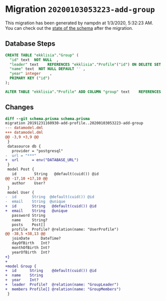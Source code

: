 # Migration `20200103053223-add-group`

This migration has been generated by nampdn at 1/3/2020, 5:32:23 AM.
You can check out the [state of the schema](./schema.prisma) after the migration.

## Database Steps

```sql
CREATE TABLE "ekklisia"."Group" (
  "id" text  NOT NULL  ,
  "leader" text    REFERENCES "ekklisia"."Profile"("id") ON DELETE SET NULL,
  "name" text  NOT NULL DEFAULT '' ,
  "year" integer    ,
  PRIMARY KEY ("id")
);

ALTER TABLE "ekklisia"."Profile" ADD COLUMN "group" text    REFERENCES "ekklisia"."Group"("id") ON DELETE SET NULL;
```

## Changes

```diff
diff --git schema.prisma schema.prisma
migration 20191231160930-add-profile..20200103053223-add-group
--- datamodel.dml
+++ datamodel.dml
@@ -3,9 +3,9 @@
 }
 datasource db {
   provider = "postgresql"
-  url = "***"
+  url      = env("DATABASE_URL")
 }
 model Post {
   id        String   @default(cuid()) @id
@@ -17,10 +17,10 @@
   author    User?
 }
 model User {
-  id       String  @default(cuid()) @id
-  email    String  @unique
+  id       String   @default(cuid()) @id
+  email    String   @unique
   password String
   name     String?
   posts    Post[]
   profile  Profile? @relation(name: "UserProfile")
@@ -38,5 +38,13 @@
   joinDate     DateTime?
   dayOfBirth   Int?
   monthOfBirth Int?
   yearOfBirth  Int?
+}
+
+model Group {
+  id      String    @default(cuid()) @id
+  name    String
+  year    Int?
+  leader  Profile?  @relation(name: "GroupLeader")
+  members Profile[] @relation(name: "GroupMembers")
 }
```


